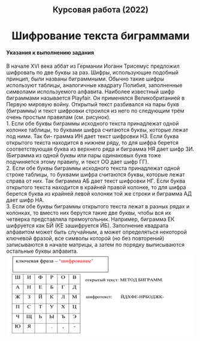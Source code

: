 <h2 align="center">Курсовая работа (2022) </h2>
<h1 align="center">Шифрование текста биграммами </h1>




<h4>Указания к выполнению задания</h4>  

<div>
В начале XVI века аббат из Германии Иоганн Трисемус предложил шифровать по две буквы за раз. Шифры, использующие подобный принцип, были названы биграммными. Обычно такие шифры используют таблицы, аналогичные квадрату Полибия, заполненные символами используемого алфавита. Наиболее известный шифр биграммами называется Playfair. Он применялся Великобританией в Первую мировую войну. Открытый текст разбивался на пары букв (биграммы) и текст шифровки строился из него по следующим трём очень простым правилам (cм. рисунок).
</div>
<div>
 1. Если обе буквы биграммы исходного текста принадлежат одной колонке таблицы, то буквами шифра считаются буквы, которые лежат под ними. Так би- грамма ИН дает текст шифровки НЗ. Если буква открытого текста находится в нижнем ряду, то для шифра берется соответствующая буква из верхнего ряда и биграмма НЯ дает шифр ЗИ. (Биграмма из одной буквы или пары одинаковых букв тоже подчиняется этому правилу, и текст ОО дает шифр ГГ). 
</div>
<div>
2. Если обе буквы биграммы исходного текста принадлежат одной строке таблицы, то буквами шифра считаются буквы, которые лежат справа от них. Так биграмма АБ дает текст шифровки НГ. Если буква открытого текста находится в крайней правой колонке, то для шифра берется буква из крайней левой колонки той же строки и биграмма АД дает шифр НА. 
</div>
<div>
3. Если обе буквы биграммы открытого текста лежат в разных рядах и колонках, то вместо них берутся такие две буквы, чтобы вся их четверка представляла прямоугольник. Например, биграмма ЕК шифруется как БЙ (КЕ зашифруется ЙБ). 
Заполнение квадрата алфавитом может быть случайным, а может определяться некоторой ключевой фразой, все символы которой (но без повторений) записываются в начале матрицы, а затем по порядку выписываются остальные буквы алфавита. 

</div>
<img src="example.png">
